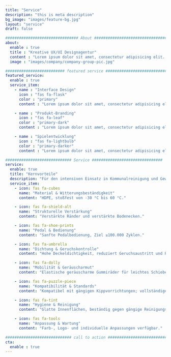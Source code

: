 ```yaml
---
title: "Service"
description: "this is meta description"
bg_image: "images/feature-bg.jpg"
layout: "service"
draft: false

################################ About #################################
about:
  enable : true
  title : "Kreative UX/UI Designagentur"
  content : "Lorem ipsum dolor sit amet, consectetur adipisicing elit. Voluptate soluta corporis odit, optio ... (Platzhaltertext)."
  image : "images/company/company-group-pic.jpg"

########################## featured service ############################
featured_service:
  enable : true
  service_item:
    - name : "Interface Design"
      icon : "fas fa-flask"
      color : "primary"
      content : "Lorem ipsum dolor sit amet, consectetur adipisicing elit. Saepe enim impedit repudiandae omnis est temporibus."

    - name : "Produkt-Branding"
      icon : "fas fa-leaf"
      color : "primary-dark"
      content : "Lorem ipsum dolor sit amet, consectetur adipisicing elit. Saepe enim impedit repudiandae omnis est temporibus."

    - name : "Spielentwicklung"
      icon : "fas fa-lightbulb"
      color : "primary-darker"
      content : "Lorem ipsum dolor sit amet, consectetur adipisicing elit. Saepe enim impedit repudiandae omnis est temporibus."

############################# Service ###############################
service:
  enable: true
  title: "Kernvorteile"
  description: "Für den intensiven Einsatz in Kommunalreinigung und Gewerbe entwickelt, mit Fokus auf Haltbarkeit, Effizienz und Gesamtbetriebskosten (TCO)."
  service_item:
    - icon: fas fa-cubes
      name: "Material & Witterungsbeständigkeit"
      content: "HDPE, stoßfest von -30 °C bis 60 °C."

    - icon: fas fa-shield-alt
      name: "Strukturelle Verstärkung"
      content: "Verstärkte Ränder und verstärkte Bodenecken."

    - icon: fas fa-shoe-prints
      name: "Pedal & Bedienung"
      content: "Sanfte Pedalbedienung, Ziel ≥100.000 Zyklen."

    - icon: fas fa-umbrella
      name: "Dichtung & Geruchskontrolle"
      content: "Hohe Deckeldichtigkeit, reduziert Geruchsaustritt und Regenwassereintritt."

    - icon: fas fa-dolly
      name: "Mobilität & Geräuscharmut"
      content: "Elastische geräuscharme Gummiräder für leichtes Schieben."

    - icon: fas fa-puzzle-piece
      name: "Kompatibilität & Standards"
      content: "Kompatibel mit gängigen Kippvorrichtungen; vollständige Sortierkennzeichnungen."

    - icon: fas fa-tint
      name: "Hygiene & Reinigung"
      content: "Glatte Innenflächen, beständig gegen gängige Reinigungsmittel und Desinfektionsmittel."

    - icon: fas fa-tools
      name: "Anpassung & Wartung"
      content: "Farb-, Logo- und individuelle Anpassungen verfügbar."

############################# call to action #################################
cta:
  enable : true
---
```

